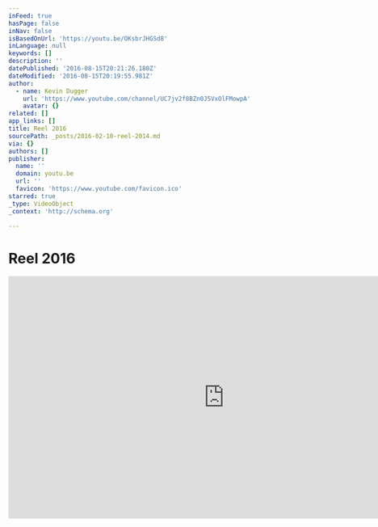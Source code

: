 ```yaml
---
inFeed: true
hasPage: false
inNav: false
isBasedOnUrl: 'https://youtu.be/OKsbrJHGSd8'
inLanguage: null
keywords: []
description: ''
datePublished: '2016-08-15T20:21:26.180Z'
dateModified: '2016-08-15T20:19:55.981Z'
author:
  - name: Kevin Dugger
    url: 'https://www.youtube.com/channel/UC7jv2f8BZn0J5VxOlFMowpA'
    avatar: {}
related: []
app_links: []
title: Reel 2016
sourcePath: _posts/2016-02-10-reel-2014.md
via: {}
authors: []
publisher:
  name: ''
  domain: youtu.be
  url: ''
  favicon: 'https://www.youtube.com/favicon.ico'
starred: true
_type: VideoObject
_context: 'http://schema.org'

---
```

# Reel 2016

<iframe src="https://cdn.embedly.com/widgets/media.html?src=https%3A%2F%2Fwww.youtube.com%2Fembed%2FOKsbrJHGSd8%3Ffeature%3Doembed&amp;url=https%3A%2F%2Fwww.youtube.com%2Fwatch%3Fv%3DOKsbrJHGSd8%26feature%3Dyoutu.be&amp;image=https%3A%2F%2Fi.ytimg.com%2Fvi%2FOKsbrJHGSd8%2Fhqdefault.jpg&amp;key=b7d04c9b404c499eba89ee7072e1c4f7&amp;type=text%2Fhtml&amp;schema=youtube" width="854" height="480" scrolling="no" frameborder="0" allowfullscreen="allowfullscreen" style=""></iframe>